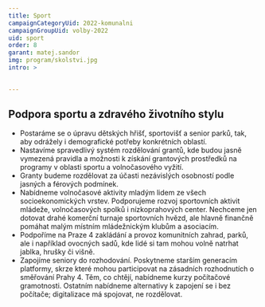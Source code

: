 ```yaml
---
title: Sport
campaignCategoryUid: 2022-komunalni
campaignGroupUid: volby-2022
uid: sport
order: 8
garant: matej.sandor
img: program/skolstvi.jpg
intro: >
  

---
```


## Podpora sportu a zdravého životního stylu

* Postaráme se o úpravu dětských hřišť, sportovišť a senior parků, tak, aby odrážely i demografické potřeby konkrétních oblastí. 
* Nastavíme spravedlivý systém rozdělování grantů, kde budou jasně vymezená pravidla a možnosti k získání grantových prostředků na programy v oblasti sportu a volnočasového vyžití. 
* Granty budeme rozdělovat za účasti nezávislých osobností podle jasných a férových podmínek. 
* Nabídneme volnočasové aktivity mladým lidem ze všech socioekonomických vrstev. Podporujeme rozvoj sportovních aktivit mládeže, volnočasových spolků i nízkoprahových center. Nechceme jen dotovat drahé komerční turnaje sportovních hvězd, ale hlavně finančně pomáhat malým místním mládežnickým klubům a asociacím. 
* Podpoříme na Praze 4 zakládání a provoz komunitních zahrad, parků, ale i například ovocných sadů, kde lidé si tam mohou volně natrhat jablka, hrušky či višně. 
* Zapojíme seniory do rozhodování. Poskytneme starším generacím platformy, skrze které mohou participovat na zásadních rozhodnutích o směřování Prahy 4. Těm, co chtějí, nabídneme kurzy počítačové gramotnosti. Ostatním nabídneme alternativy k zapojení se i bez počítače; digitalizace má spojovat, ne rozdělovat. 
